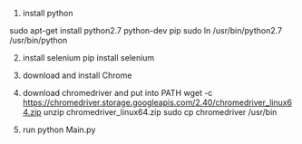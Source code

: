 1. install python

sudo apt-get install python2.7 python-dev pip
sudo ln /usr/bin/python2.7 /usr/bin/python

2. install selenium
pip install selenium

3. download and install Chrome

4. download chromedriver and put into PATH
wget -c https://chromedriver.storage.googleapis.com/2.40/chromedriver_linux64.zip
unzip chromedriver_linux64.zip
sudo cp chromedriver /usr/bin

5. run python Main.py

